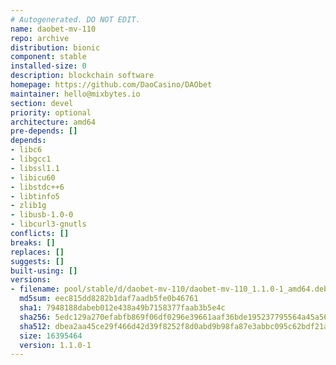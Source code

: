 ```yaml
---
# Autogenerated. DO NOT EDIT.
name: daobet-mv-110
repo: archive
distribution: bionic
component: stable
installed-size: 0
description: blockchain software
homepage: https://github.com/DaoCasino/DAObet
maintainer: hello@mixbytes.io
section: devel
priority: optional
architecture: amd64
pre-depends: []
depends:
- libc6
- libgcc1
- libssl1.1
- libicu60
- libstdc++6
- libtinfo5
- zlib1g
- libusb-1.0-0
- libcurl3-gnutls
conflicts: []
breaks: []
replaces: []
suggests: []
built-using: []
versions:
- filename: pool/stable/d/daobet-mv-110/daobet-mv-110_1.1.0-1_amd64.deb
  md5sum: eec815dd8282b1daf7aadb5fe0b46761
  sha1: 7948188dabeb012e438a49b7158377faab3b5e4c
  sha256: 5edc129a270efabfb869f06df0296e39661aaf36bde195237795564a45a56916
  sha512: dbea2aa45ce29f466d42d39f8252f8d0abd9b98fa87e3abbc095c62bdf21a32ff38480ba210c9f394a004b1ab63e46fce8039464189a603ae8753ed6d0833b57
  size: 16395464
  version: 1.1.0-1
---
```

